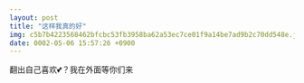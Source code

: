 ```yaml
---
layout: post
title: "这样我真的好"
img: c5b7b4223568462bfcbc53fb3958ba62a53ec7ce01f9a14be7ad9b2c70dd548e.jpg
date: 0002-05-06 15:57:26 +0900
---
```


翻出自己喜欢💕？我在外面等你们来